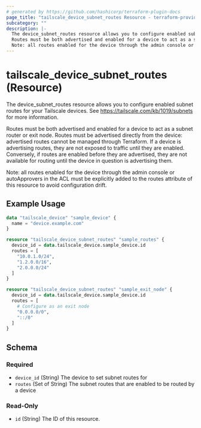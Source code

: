 ```yaml
---
# generated by https://github.com/hashicorp/terraform-plugin-docs
page_title: "tailscale_device_subnet_routes Resource - terraform-provider-tailscale"
subcategory: ""
description: |-
  The device_subnet_routes resource allows you to configure enabled subnet routes for your Tailscale devices. See https://tailscale.com/kb/1019/subnets for more information.
  Routes must be both advertised and enabled for a device to act as a subnet router or exit node. Routes must be advertised directly from the device: advertised routes cannot be managed through Terraform. If a device is advertising routes, they are not exposed to traffic until they are enabled. Conversely, if routes are enabled before they are advertised, they are not available for routing until the device in question is advertising them.
  Note: all routes enabled for the device through the admin console or autoApprovers in the ACL must be explicitly added to the routes attribute of this resource to avoid configuration drift.
---
```


# tailscale_device_subnet_routes (Resource)

The device_subnet_routes resource allows you to configure enabled subnet routes for your Tailscale devices. See https://tailscale.com/kb/1019/subnets for more information.

Routes must be both advertised and enabled for a device to act as a subnet router or exit node. Routes must be advertised directly from the device: advertised routes cannot be managed through Terraform. If a device is advertising routes, they are not exposed to traffic until they are enabled. Conversely, if routes are enabled before they are advertised, they are not available for routing until the device in question is advertising them.

Note: all routes enabled for the device through the admin console or autoApprovers in the ACL must be explicitly added to the routes attribute of this resource to avoid configuration drift.

## Example Usage

```terraform
data "tailscale_device" "sample_device" {
  name = "device.example.com"
}

resource "tailscale_device_subnet_routes" "sample_routes" {
  device_id = data.tailscale_device.sample_device.id
  routes = [
    "10.0.1.0/24",
    "1.2.0.0/16",
    "2.0.0.0/24"
  ]
}

resource "tailscale_device_subnet_routes" "sample_exit_node" {
  device_id = data.tailscale_device.sample_device.id
  routes = [
    # Configure as an exit node
    "0.0.0.0/0",
    "::/0"
  ]
}
```

<!-- schema generated by tfplugindocs -->
## Schema

### Required

- `device_id` (String) The device to set subnet routes for
- `routes` (Set of String) The subnet routes that are enabled to be routed by a device

### Read-Only

- `id` (String) The ID of this resource.
